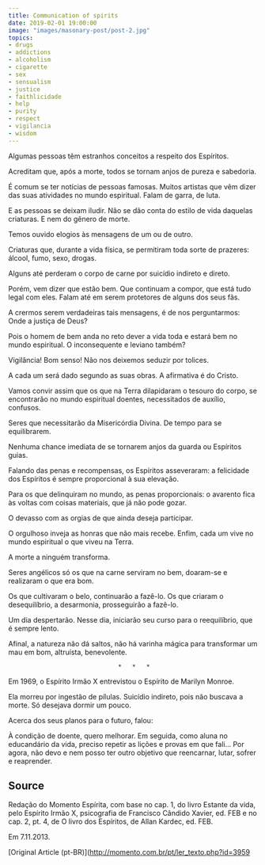 ```yaml
---
title: Communication of spirits
date: 2019-02-01 19:00:00
image: "images/masonary-post/post-2.jpg"
topics: 
- drugs
- addictions
- alcoholism
- cigarette
- sex
- sensualism
- justice
- faithlicidade
- help
- purity
- respect
- vigilancia
- wisdom
---
```


Algumas pessoas têm estranhos conceitos a respeito dos Espíritos.

Acreditam que, após a morte, todos se tornam anjos de pureza e sabedoria.

É comum se ter notícias de pessoas famosas. Muitos artistas que vêm dizer das
suas atividades no mundo espiritual. Falam de garra, de luta.

E as pessoas se deixam iludir. Não se dão conta do estilo de vida daquelas
criaturas. E nem do gênero de morte.

Temos ouvido elogios às mensagens de um ou de outro.

Criaturas que, durante a vida física, se permitiram toda sorte de prazeres:
álcool, fumo, sexo, drogas.

Alguns até perderam o corpo de carne por suicídio indireto e direto.

Porém, vem dizer que estão bem. Que continuam a compor, que está tudo legal com
eles. Falam até em serem protetores de alguns dos seus fãs.

A crermos serem verdadeiras tais mensagens, é de nos perguntarmos: Onde a
justiça de Deus?

Pois o homem de bem anda no reto dever a vida toda e estará bem no mundo
espiritual. O inconsequente e leviano também?

Vigilância! Bom senso! Não nos deixemos seduzir por tolices.

A cada um será dado segundo as suas obras. A afirmativa é do Cristo.

Vamos convir assim que os que na Terra dilapidaram o tesouro do corpo, se
encontrarão no mundo espiritual doentes, necessitados de auxílio, confusos.

Seres que necessitarão da Misericórdia Divina. De tempo para se equilibrarem.

Nenhuma chance imediata de se tornarem anjos da guarda ou Espíritos guias.

Falando das penas e recompensas, os Espíritos asseveraram: a felicidade dos
Espíritos é sempre proporcional à sua elevação.

Para os que delinquiram no mundo, as penas proporcionais: o avarento fica às
voltas com coisas materiais, que já não pode gozar.

O devasso com as orgias de que ainda deseja participar.

O orgulhoso inveja as honras que não mais recebe. Enfim, cada um vive no mundo
espiritual o que viveu na Terra.

A morte a ninguém transforma.

Seres angélicos só os que na carne serviram no bem, doaram-se e realizaram o
que era bom.

Os que cultivaram o belo, continuarão a fazê-lo. Os que criaram o
desequilíbrio, a desarmonia, prosseguirão a fazê-lo.

Um dia despertarão. Nesse dia, iniciarão seu curso para o reequilíbrio, que é
sempre lento.

Afinal, a natureza não dá saltos, não há varinha mágica para transformar um mau
em bom, altruísta, benevolente.

                                   *   *   *

Em 1969, o Espírito Irmão X entrevistou o Espírito de Marilyn Monroe.

Ela morreu por ingestão de pílulas. Suicídio indireto, pois não buscava a
morte. Só desejava dormir um pouco.

Acerca dos seus planos para o futuro, falou:

À condição de doente, quero melhorar. Em seguida, como aluna no educandário da
vida, preciso repetir as lições e provas em que fali... Por agora, não devo e
nem posso ter outro objetivo que reencarnar, lutar, sofrer e reaprender.


## Source
Redação do Momento Espírita, com base no cap. 1,
do livro Estante da vida, pelo Espírito Irmão X, psicografia de
Francisco Cândido Xavier, ed. FEB e no cap. 2, pt. 4, de
O livro dos Espíritos, de Allan Kardec, ed. FEB.

Em 7.11.2013.


[Original Article (pt-BR)](http://momento.com.br/pt/ler_texto.php?id=3959
